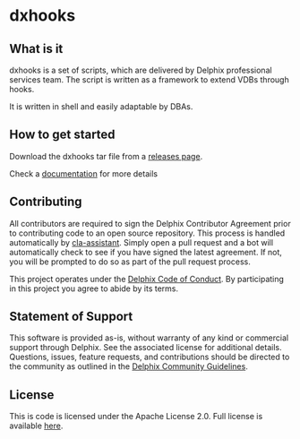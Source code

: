 # dxhooks

## What is it

dxhooks is a set of scripts, which are delivered by Delphix professional services team. The script is written as a framework to extend VDBs through hooks.

It is written in shell and easily adaptable by DBAs. 



## How to get started

Download the dxhooks tar file from a  [releases page](https://github.com/delphix/dxhooks/releases).

Check a [documentation](https://github.com/delphix/dxhooks/wiki) for more details

## Contributing

All contributors are required to sign the Delphix Contributor Agreement prior to contributing code to an open source
repository. This process is handled automatically by [cla-assistant](https://cla-assistant.io/). Simply open a pull
request and a bot will automatically check to see if you have signed the latest agreement. If not, you will be prompted
to do so as part of the pull request process.

This project operates under the [Delphix Code of Conduct](https://delphix.github.io/code-of-conduct.html). By
participating in this project you agree to abide by its terms.

## Statement of Support

This software is provided as-is, without warranty of any kind or commercial support through Delphix. See the associated
license for additional details. Questions, issues, feature requests, and contributions should be directed to the
community as outlined in the [Delphix Community Guidelines](https://delphix.github.io/community-guidelines.html).

## License

This is code is licensed under the Apache License 2.0. Full license is available [here](./LICENSE).
